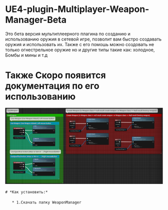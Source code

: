 # UE4-plugin-Multiplayer-Weapon-Manager-Beta
Это бета версия мультиплеерного плагина по созданию и использованию оружия в сетевой игре, позволит вам быстро создавать оружия и использовать их. 
Также с его помошь можно создовать не только огнестрельное оружие но и другие типы такие как: холодное, Бомбы и мины и т.д

# Также Скоро появится документация по его использованию

![preview](https://github.com/DmitriiBobrovnikov/UE4-plugin-Multiplayer-Weapon-Manager-Beta/blob/gh-pages/Screenshots/Screenshot_1.png)

```diff 
# *Как установить:* 

   * 1.Скачать папку WeaponManager
   
```
